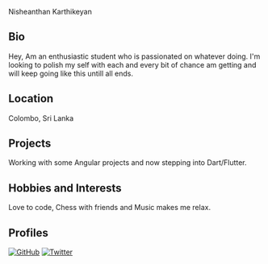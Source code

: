 Nisheanthan Karthikeyan

## Bio
Hey, Am an enthusiastic student who is passionated on whatever doing.
I'm looking to polish my self with each and every bit of chance am getting
and will keep going like this untill all ends.

## Location
Colombo, Sri Lanka

## Projects
Working with some Angular projects and now stepping into Dart/Flutter.

## Hobbies and Interests
Love to code, Chess with friends and Music makes me relax.

## Profiles
[![GitHub][github-img]](https://github.com/Nisheanthan) 
[![Twitter][twitter-img]](https://twitter.com/home)

[twitter-img]: https://i.imgur.com/wWzX9uB.png
[github-img]: https://i.imgur.com/9I6NRUm.png